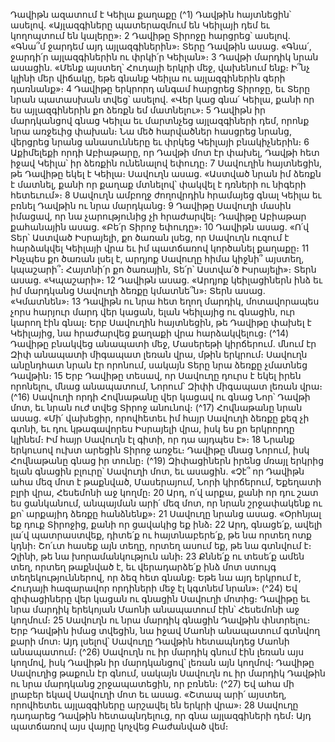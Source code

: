 
Դավիթն ազատում է Կեիլա քաղաքը
(^1) Դավթին հայտնեցին՝ ասելով. «Այլազգիները պատերազմում են Կեիլայի դեմ եւ կողոպտում են կալերը»։ 2 Դավիթը
Տիրոջը հարցրեց՝ ասելով. «Գնա՞մ ջարդեմ այդ այլազգիներին»։ Տերը Դավթին ասաց. «Գնա՛, ջարդի՛ր այլազգիներին ու
փրկի՛ր Կեիլան»։ 3 Դավթի մարդիկ նրան ասացին. «Մենք այստեղ՝ Հուդայի երկրի մեջ, վախենում ենք։ Ի՞նչ կլինի մեր
վիճակը, եթե գնանք Կեիլա ու այլազգիներին գերի դառնանք»։ 4 Դավիթը երկրորդ անգամ հարցրեց Տիրոջը, եւ Տերը
նրան պատասխան տվեց՝ ասելով. «Վեր կաց գնա՛ Կեիլա, քանի որ ես այլազգիներին քո ձեռքն եմ մատնելու»։ 5 Դավիթն
իր մարդկանցով գնաց Կեիլա եւ մարտնչեց այլազգիների դեմ, որոնք նրա առջեւից փախան։ Նա մեծ հարվածներ
հասցրեց նրանց, վերցրեց նրանց անասունները եւ փրկեց Կեիլայի բնակիչներին։ 6 Աքիմելեքի որդի Աբիաթարը, որ
Դավթի մոտ էր փախել, Դավթի հետ իջավ Կեիլա՝ իր ձեռքին ունենալով եփուդը։ 7 Սավուղին հայտնեցին, թե Դավիթը
եկել է Կեիլա։ Սավուղն ասաց. «Աստված նրան իմ ձեռքն է մատնել, քանի որ քաղաք մտնելով՝ փակվել է դռների ու
նիգերի հետեւում»։ 8 Սավուղն ամբողջ ժողովրդին հրամայեց գնալ Կեիլա եւ բռնել Դավթին ու նրա մարդկանց։ 9 Դավիթը
Սավուղի մասին իմացավ, որ նա չարությունից չի հրաժարվել։ Դավիթը Աբիաթար քահանային ասաց. «Բե՛ր Տիրոջ
եփուդը»։ 10 Դավիթն ասաց. «Ո՛վ Տեր՝ Աստված Իսրայելի, քո ծառան լսեց, որ Սավուղն ուզում է հարձակվել Կեիլայի
վրա եւ իմ պատճառով կործանել քաղաքը։ 11 Ինչպես քո ծառան լսել է, արդյոք Սավուղը հիմա կիջնի՞ այստեղ, կպաշարի՞։
Հայտնի՛ր քո ծառային, Տե՛ր՝ Աստվա՛ծ Իսրայելի»։ Տերն ասաց. «Կպաշարի»։ 12 Դավիթն ասաց. «Արդյոք կեիլացիներն
ինձ եւ իմ մարդկանց Սավուղի ձեռքը կմատնե՞ն»։ Տերն ասաց. «Կմատնեն»։ 13 Դավիթն ու նրա հետ եղող մարդիկ,
մոտավորապես չորս հարյուր մարդ վեր կացան, ելան Կեիլայից ու գնացին, ուր կարող էին գնալ։ Երբ Սավուղին
հայտնեցին, թե Դավիթը փախել է Կեիլայից, նա հրաժարվեց քաղաքի վրա հարձակվելուց։
(^14) Դավիթը բնակվեց անապատի մեջ, Մասերեթի կիրճերում. մնում էր Զիփ անապատի միգապատ լեռան վրա, մթին
երկրում։ Սավուղն անընդհատ նրան էր որոնում, սակայն Տերը նրա ձեռքը չմատնեց Դավթին։ 15 Երբ Դավիթը տեսավ,
որ Սավուղը դուրս է եկել իրեն որոնելու, մնաց անապատում, Նորում՝ Զիփի միգապատ լեռան վրա։
(^16) Սավուղի որդի Հովնաթանը վեր կացավ ու գնաց Նոր՝ Դավթի մոտ, եւ նրան ուժ տվեց Տիրոջ անունով։
(^17) Հովնաթանը նրան ասաց. «Մի՛ վախեցիր, որովհետեւ իմ հայր Սավուղի ձեռքը քեզ չի գտնի, եւ դու կթագավորես
Իսրայելի վրա, իսկ ես քո երկրորդը կլինեմ։ Իմ հայր Սավուղն էլ գիտի, որ դա այդպես է»։ 18 Նրանք երկուսով ուխտ
արեցին Տիրոջ առջեւ։ Դավիթը մնաց Նորում, իսկ Հովնաթանը գնաց իր տունը։
(^19) Զիփացիներն իրենց մռայլ երկրից ելան գնացին բլուրը՝ Սավուղի մոտ, եւ ասացին. «Չէ՞ որ Դավիթն ահա մեզ մոտ
է թաքնված, Մասերայում, Նորի կիրճերում, Եքեղատի բլրի վրա, Հեսեմոնի աջ կողմը։ 20 Արդ, ո՛վ արքա, քանի որ դու
շատ ես ցանկանում, անպայման արի՛ մեզ մոտ, որ նրան շրջափակենք ու քո՝ արքայիդ ձեռքը հանձնենք»։ 21 Սավուղը
նրանց ասաց. «Օրհնյալ եք դուք Տիրոջից, քանի որ ցավակից եք ինձ։ 22 Արդ, գնացե՛ք, ավելի լա՛վ պատրաստվեք, դիտե՛ք
ու հայտնաբերե՛ք, թե նա որտեղ ոտք կդնի։ Շո՛ւտ հասեք այն տեղը, որտեղ ասում եք, թե նա գտնվում է։ Չլինի, թե նա
խորամանկություն անի։ 23 Քննե՛ք ու տեսե՛ք ամեն տեղ, որտեղ թաքնված է, եւ վերադարձե՛ք ինձ մոտ ստույգ
տեղեկություններով, որ ձեզ հետ գնանք։ Եթե նա այդ երկրում է, Հուդայի հազարավոր որդիների մեջ էլ կգտնեմ նրան»։
(^24) Եվ զիփացիները վեր կացան ու գնացին Սավուղի մոտից։ Դավիթը եւ նրա մարդիկ երեկոյան Մաոնի անապատում
էին՝ Հեսեմոնի աջ կողմում։ 25 Սավուղն ու նրա մարդիկ գնացին Դավթին փնտրելու։ Երբ Դավթին իմաց տվեցին, նա
իջավ Մաոնի անապատում գտնվող քարի մոտ։ Այդ լսելով՝ Սավուղը Դավթին հետապնդեց Մաոնի անապատում։
(^26) Սավուղն ու իր մարդիկ գնում էին լեռան այս կողմով, իսկ Դավիթն իր մարդկանցով՝ լեռան այն կողմով։ Դավիթը
Սավուղից թաքուն էր գնում, սակայն Սավուղն ու իր մարդիկ Դավթին ու նրա մարդկանց շրջապատեցին, որ բռնեն։
(^27) Եվ ահա մի լրաբեր եկավ Սավուղի մոտ եւ ասաց. «Շտապ արի՛ այստեղ, որովհետեւ այլազգիները արշավել են երկրի
վրա»։ 28 Սավուղը դադարեց Դավթին հետապնդելուց, որ գնա այլազգիների դեմ։ Այդ պատճառով այս վայրը կոչվեց
Բաժանված վեմ։
